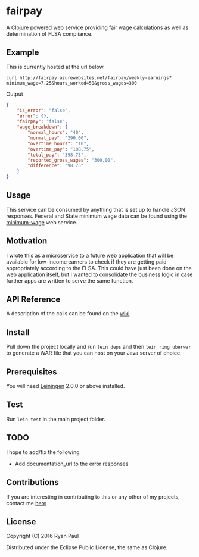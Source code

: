 # fairpay

A Clojure powered web service providing fair wage calculations as well as determination of FLSA compliance.

## Example
This is currently hosted at the url below.
```
curl http://fairpay.azurewebsites.net/fairpay/weekly-earnings?minimum_wage=7.25&hours_worked=50&gross_wages=300
```

Output

```JSON
{
	"is_error": "false",
	"error": {},
	"fairpay": "false",
	"wage_breakdown": {
		"normal_hours": "40",
		"normal_pay": "290.00",
		"overtime_hours": "10",
		"overtime_pay": "108.75",
		"total_pay": "398.75",
		"reported_gross_wages": "300.00",
		"difference": "98.75"
	}
}
```

## Usage

This service can be consumed by anything that is set up to handle JSON responses. Federal and State minimum wage data can be found using the [minimum-wage](https://github.com/ryanquincypaul/minimum-wage) web service.

## Motivation

I wrote this as a microservice to a future web application that will be available for low-income earners to check if they are getting paid appropriately according to the FLSA. This could have just been done on the web application itself, but I wanted to consolidate the business logic in case further apps are written to serve the same function. 

## API Reference

A description of the calls can be found on the [wiki](https://github.com/ryanquincypaul/fairpay/wiki).

## Install

Pull down the project locally and run `lein deps` and then `lein ring uberwar` to generate a WAR file that you can host on your Java server of choice.

## Prerequisites

You will need [Leiningen][] 2.0.0 or above installed.

[leiningen]: https://github.com/technomancy/leiningen

## Test

Run `lein test` in the main project folder.

## TODO

I hope to add/fix the following
* Add documentation_url to the error responses

## Contributions

If you are interesting in contributing to this or any other of my projects, contact me [here](mailto:ryan.quincy.paul@gmail.com)

## License

Copyright (C) 2016 Ryan Paul

Distributed under the Eclipse Public License, the same as Clojure.
